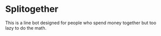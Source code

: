 # Splitogether

This is a line bot designed for people who spend money together but too lazy to do the math.
